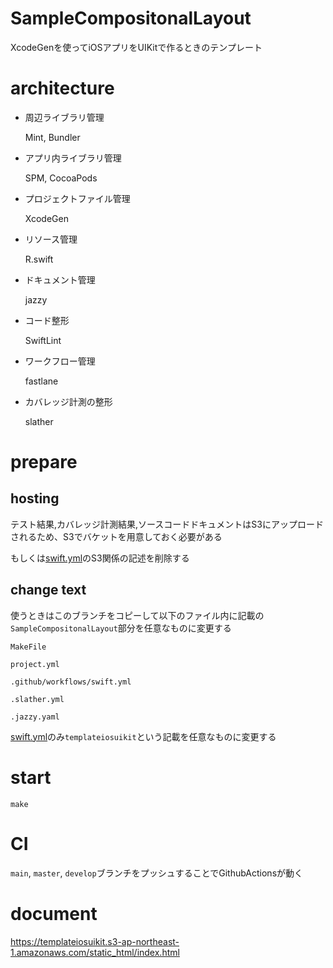 # SampleCompositonalLayout
XcodeGenを使ってiOSアプリをUIKitで作るときのテンプレート


# architecture

- 周辺ライブラリ管理

  Mint, Bundler

- アプリ内ライブラリ管理

  SPM, CocoaPods

- プロジェクトファイル管理

  XcodeGen

- リソース管理

  R.swift

- ドキュメント管理

  jazzy

- コード整形

  SwiftLint

- ワークフロー管理

  fastlane

- カバレッジ計測の整形

  slather

# prepare

## hosting

テスト結果,カバレッジ計測結果,ソースコードドキュメントはS3にアップロードされるため、S3でバケットを用意しておく必要がある

もしくは[swift.yml](https://github.com/sakiyamaK/SampleCompositonalLayout/blob/main/.github/workflows/swift.yml)のS3関係の記述を削除する

## change text

使うときはこのブランチをコピーして以下のファイル内に記載の`SampleCompositonalLayout`部分を任意なものに変更する

`MakeFile`

`project.yml`

`.github/workflows/swift.yml`

`.slather.yml`

`.jazzy.yaml`


[swift.yml](https://github.com/sakiyamaK/SampleCompositonalLayout/blob/main/.github/workflows/swift.yml)のみ`templateiosuikit`という記載を任意なものに変更する


# start

```
make
```


# CI
`main`, `master`, `develop`ブランチをプッシュすることでGithubActionsが動く

# document
https://templateiosuikit.s3-ap-northeast-1.amazonaws.com/static_html/index.html
